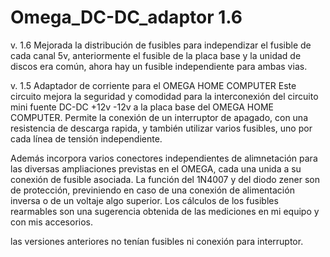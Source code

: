 # Omega_DC-DC_adaptor 1.6
v. 1.6
Mejorada la distribución de fusibles para independizar el fusible de cada canal 5v, anteriormente el fusible de la placa base y la unidad de discos era común, ahora hay un fusible independiente para ambas vias.

v. 1.5
Adaptador de corriente para el OMEGA HOME COMPUTER
Este circuito mejora la seguridad y comodidad para la interconexión del circuito mini fuente DC-DC +12v -12v a la placa base del OMEGA HOME COMPUTER.
Permite la conexión de un interruptor de apagado, con una resistencia de descarga rapida, y también utilizar varios fusibles, uno por cada línea de tensión independiente.

Además incorpora varios conectores independientes de alimnetación para las diversas ampliaciones previstas en el OMEGA, cada una unida a su  conexión de fusible asociada.
La función del 1N4007 y del diodo zener son de protección, previniendo en caso de una conexión de alimentación inversa o de un voltaje algo superior.
Los cálculos de los fusibles rearmables son una sugerencia obtenida de las mediciones en mi equipo y con mis accesorios.

las versiones anteriores no tenían fusibles ni conexión para interruptor.
